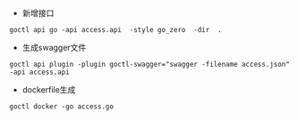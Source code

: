 - 新增接口

```shell
goctl api go -api access.api  -style go_zero  -dir  .
`````

- 生成swagger文件
```shell
goctl api plugin -plugin goctl-swagger="swagger -filename access.json" -api access.api
```

- dockerfile生成
```shell
goctl docker -go access.go
```